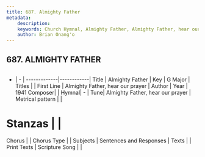 ```yaml
---
title: 687. Almighty Father
metadata:
    description: 
    keywords: Church Hymnal, Almighty Father, Almighty Father, hear our prayer, 
    author: Brian Onang'o
---
```



## 687. ALMIGHTY FATHER

```txt

```

- |   -  |
-------------|------------|
Title | Almighty Father |
Key | G Major |
Titles |  |
First Line | Almighty Father, hear our prayer |
Author | 
Year | 1941
Composer|  |
Hymnal|  - |
Tune| Almighty Father, hear our prayer |
Metrical pattern | |
# Stanzas |  |
Chorus |  |
Chorus Type |  |
Subjects | Sentences and Responses |
Texts |  |
Print Texts | 
Scripture Song |  |
  
